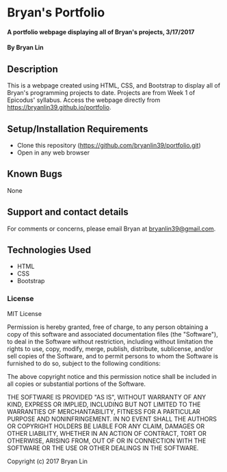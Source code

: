 # Bryan's Portfolio

#### A portfolio webpage displaying all of Bryan's projects, 3/17/2017

#### By Bryan Lin

## Description

This is a webpage created using HTML, CSS, and Bootstrap to display all of Bryan's programming projects to date. Projects are from Week 1 of Epicodus' syllabus. Access the webpage directly from https://bryanlin39.github.io/portfolio.

## Setup/Installation Requirements

* Clone this repository (https://github.com/bryanlin39/portfolio.git)
* Open in any web browser

## Known Bugs

None

## Support and contact details

For comments or concerns, please email Bryan at bryanlin39@gmail.com.

## Technologies Used

* HTML
* CSS
* Bootstrap

### License

MIT License

Permission is hereby granted, free of charge, to any person obtaining a copy
of this software and associated documentation files (the "Software"), to deal
in the Software without restriction, including without limitation the rights
to use, copy, modify, merge, publish, distribute, sublicense, and/or sell
copies of the Software, and to permit persons to whom the Software is
furnished to do so, subject to the following conditions:

The above copyright notice and this permission notice shall be included in all
copies or substantial portions of the Software.

THE SOFTWARE IS PROVIDED "AS IS", WITHOUT WARRANTY OF ANY KIND, EXPRESS OR
IMPLIED, INCLUDING BUT NOT LIMITED TO THE WARRANTIES OF MERCHANTABILITY,
FITNESS FOR A PARTICULAR PURPOSE AND NONINFRINGEMENT. IN NO EVENT SHALL THE
AUTHORS OR COPYRIGHT HOLDERS BE LIABLE FOR ANY CLAIM, DAMAGES OR OTHER
LIABILITY, WHETHER IN AN ACTION OF CONTRACT, TORT OR OTHERWISE, ARISING FROM,
OUT OF OR IN CONNECTION WITH THE SOFTWARE OR THE USE OR OTHER DEALINGS IN THE
SOFTWARE.

Copyright (c) 2017 Bryan Lin
